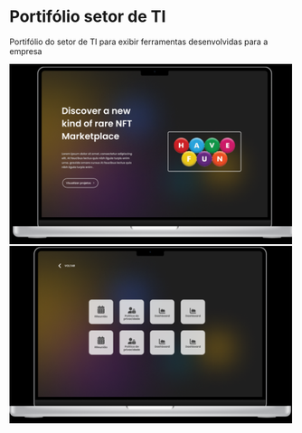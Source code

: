# Portifólio setor de TI
Portifólio do setor de TI para exibir ferramentas desenvolvidas para a empresa

<img src="./assets/img/screen-01.png" width="500px">
<img src="./assets/img/screen-02.png" width="500px">
